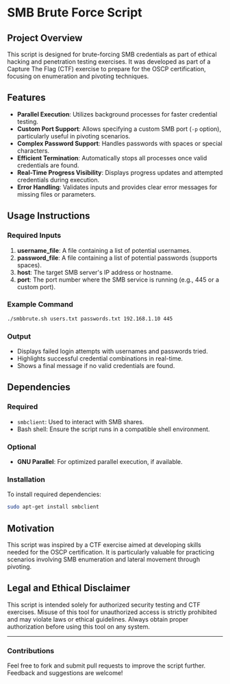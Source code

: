 # SMB Brute Force Script

## Project Overview
This script is designed for brute-forcing SMB credentials as part of ethical hacking and penetration testing exercises. It was developed as part of a Capture The Flag (CTF) exercise to prepare for the OSCP certification, focusing on enumeration and pivoting techniques.

## Features
- **Parallel Execution**: Utilizes background processes for faster credential testing.
- **Custom Port Support**: Allows specifying a custom SMB port (`-p` option), particularly useful in pivoting scenarios.
- **Complex Password Support**: Handles passwords with spaces or special characters.
- **Efficient Termination**: Automatically stops all processes once valid credentials are found.
- **Real-Time Progress Visibility**: Displays progress updates and attempted credentials during execution.
- **Error Handling**: Validates inputs and provides clear error messages for missing files or parameters.

## Usage Instructions
### Required Inputs
1. **username_file**: A file containing a list of potential usernames.
2. **password_file**: A file containing a list of potential passwords (supports spaces).
3. **host**: The target SMB server's IP address or hostname.
4. **port**: The port number where the SMB service is running (e.g., 445 or a custom port).

### Example Command
```bash
./smbbrute.sh users.txt passwords.txt 192.168.1.10 445
```

### Output
- Displays failed login attempts with usernames and passwords tried.
- Highlights successful credential combinations in real-time.
- Shows a final message if no valid credentials are found.

## Dependencies
### Required
- `smbclient`: Used to interact with SMB shares.
- Bash shell: Ensure the script runs in a compatible shell environment.

### Optional
- **GNU Parallel**: For optimized parallel execution, if available.

### Installation
To install required dependencies:
```bash
sudo apt-get install smbclient
```

## Motivation
This script was inspired by a CTF exercise aimed at developing skills needed for the OSCP certification. It is particularly valuable for practicing scenarios involving SMB enumeration and lateral movement through pivoting.

## Legal and Ethical Disclaimer
This script is intended solely for authorized security testing and CTF exercises. Misuse of this tool for unauthorized access is strictly prohibited and may violate laws or ethical guidelines. Always obtain proper authorization before using this tool on any system.

---

### Contributions
Feel free to fork and submit pull requests to improve the script further. Feedback and suggestions are welcome!

